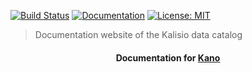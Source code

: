 [![Build Status](https://travis-ci.com/katalog/katalog.png?branch=master)](https://travis-ci.com/katalog/katalog)
[![Documentation](https://img.shields.io/badge/documentation-available-brightgreen.svg)](https://kalisio.github.io/katalog/)
[![License: MIT](https://img.shields.io/badge/License-MIT-yellow.svg)](https://opensource.org/licenses/MIT)

> Documentation website of the Kalisio data catalog
<center>
	<h4>
		Documentation for <a href='https://kalisio.github.io/kano'>Kano</a>
	</h4>
</center>